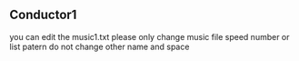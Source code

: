 ## Conductor1 

you can edit the music1.txt
please only change music file speed number or list patern
do not change other name and space
